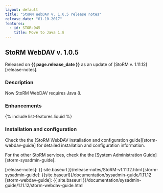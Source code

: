 ```yaml
---
layout: default
title: "StoRM WebDAV v. 1.0.5 release notes"
release_date: "01.10.2017"
features:
  - id: STOR-945
    title: Move to Java 1.8
---
```


## StoRM WebDAV v. 1.0.5

Released on **{{ page.release_date }}** as an update of [StoRM v. 1.11.12][release-notes].

### Description

Now StoRM WebDAV requires Java 8.

### Enhancements

{% include list-features.liquid %}

### Installation and configuration

Check the the [StoRM WebDAV installation and configuration guide][storm-webdav-guide]
for detailed installation and configuration information.

For the other StoRM services, check the the [System Administration Guide][storm-sysadmin-guide].

[release-notes]: {{ site.baseurl }}/release-notes/StoRM-v1.11.12.html
[storm-sysadmin-guide]: {{site.baseurl}}/documentation/sysadmin-guide/1.11.12
[storm-webdav-guide]: {{ site.baseurl }}/documentation/sysadmin-guide/1.11.12/storm-webdav-guide.html
